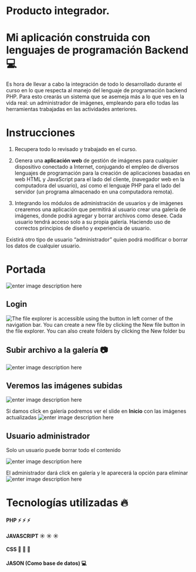 # Producto integrador.                           
# Mi aplicación construida con lenguajes de programación Backend :computer:

Es hora de llevar a cabo la integración de todo lo desarrollado durante el curso en lo que respecta al manejo del lenguaje de programación backend PHP. Para esto crearás un sistema que se asemeja más a lo que ves en la vida real: un administrador de imágenes, empleando para ello todas las herramientas trabajadas en las actividades anteriores.

# Instrucciones
1. Recupera todo lo revisado y trabajado en el curso.

2. Genera una  **aplicación web**  de gestión de imágenes para cualquier dispositivo conectado a Internet, conjugando el empleo de diversos lenguajes de programación para la creación de aplicaciones basadas en web HTML y JavaScript para el lado del cliente, (navegador web en la computadora del usuario), así como el lenguaje PHP para el lado del servidor (un programa almacenado en una computadora remota).

3. Integrando los módulos de administración de usuarios y de imágenes crearemos una aplicación que permitirá al usuario crear una galería de imágenes, donde podrá agregar y borrar archivos como desee. Cada usuario tendrá acceso solo a su propia galería. Haciendo uso de correctos principios de diseño y experiencia de usuario.

Existirá otro tipo de usuario “administrador” quien podrá modificar o borrar los datos de cualquier usuario.

# Portada
![enter image description here](https://lh3.googleusercontent.com/z5J5FgzjpEF7Z2uvjLy_cOXwVSbMGE9AjEesfrQiOwC6gkB3mvsIBbwolmJnuG44mS4h8XG4lLkfo07NsSsoIoH7nIlf3HfxYZ52wI8p7c_4BhJvj81ezw-SXwOz3FgP9NAOPi8pZAkqZeqExM4bytqHivm-w_BoM7kBmCmIna53-2bNGL_KulwPWmz6YInhvsxCBqygeLfgX-a9AE8YgAlZhIDlcLFFnP257caSTmvuzGAEHCxmWBpwAPGEbx-ZQ_7pecs8k8NKRgc2RwrTa34ZjXF3hE6PTzziZ0RAjpfphwz2uR_ud7dJeMwUPME0uJYNOCq3ylmISemKY6K5pV4UVlD6QNTHjYA2HW_yjel9m5mb2a7M6aUjgpE5t4D05571YljcuU5_e6GwsHyd2N5KlfoxW0yKfUx30qIAGWNfXSV2DhYFfhPGq3GmJPdLYexddt_HNfpv5vyUk1FdFKyETmm2u_bO756b2ZYt2caZc7QfE5MVJnkPFvXtmt06wh8Sq0Gr4VQ7ixUxlky_-BwC08nKsD3fzbojM3H6PtCSiC_sW40vZppeElRIUM5MjwbdX56XctlgkxbWenIQQpw02uRjzLf2NqVHjb1LpLRuStIm7b1xcwROdbo1z1OdFNmV-apC12yOa7cXIUedwC2MHw6DES_hhVR6uRzMaB1Bv_X8I-Bqi4NE-4JQYi1vKSlTaNhJfxc-F7LicvQJPpI=w1362-h625-no?authuser=0)



## Login

![The file explorer is accessible using the button in left corner of the navigation bar. You can create a new file by clicking the **New file** button in the file explorer. You can also create folders by clicking the **New folder** bu](https://lh3.googleusercontent.com/Dcgo1MWH2rNKtdcGZObIgAKw57ETxLM4nVNyPmYa8xBBed738qqKof4fOLaI0PxLIGcfXixUBi1vxhm3QdAwW00TJYQ2RrfhH2uhksfBW4hj0nAiWr2T28Jbs-B7qMLh2OjDT_zgWBGhWvajwdMXKiQ4KS90_ksC0RXKM9CWmFVAIGZxQTjhwdk-24qWXstg9Nc1sR5BpAsdl-OfnXt-rjsazA-Bk5wd_G1rI8UH4f4cB_c_a8YA1vsB_RGpwruYIHxnX118l0rGUQcMm5qS6WLDqUPmPUCSE5UBICgf0CIWgps7wobU3dJrOZv0aJS3GWG6v66_-cQfLh9HFm8B4ssKNopkXyjuvvZL2xjzyitKZxW-Aep0Ii2zcS5Pt7Z72iT_xxwXzDGBnZudSLaejNdQCdFtqs3VOu_S2jVU_LVoL9ARBPWlYq8IpVfLwSAvALr7bPaTB8No3KK06EyzFF9vHhoVGqzcz8w5_6hS09huqut_ccc9TebW7YZarwYv5cqLu9XV6sdXqtsXq9MKQGR7Uw_9PxxveXjN-sMF0UEHUMi7kTszrPe5dfbU-TN2fgPMr77wm7OoehvyTk_62KkbXynXldFYRqZGHDqzbaZzihS4gh9dBZ5dglJMCe96yRqCsSPFJ8bDkERIkwWlFs3Ega30Ej45HZpC5XY0lWZv4K3nGgs5bLrYS3VfvWxtNI_IYhD3ksWdIWl25KlOrm8=w1343-h621-no?authuser=0)

## Subir archivo a la galería :camera:

![enter image description here](https://lh3.googleusercontent.com/ezJJw5Y2NGxoYTRvwv8CUC-Mpb3m-LzNCq1Yt0j5qpYWrWH4UjtpHcO4wbZj9K3arz4KQymgN1BnNLMvF453bEbB5laR5L2Z203fIM_p17hpxiwVrxhohbTwQdu84dMF6yjKKnr8fIiG9hH_dTPoY1CE9lAhN4zZ7BJwq4VUJYi8XCnV4wLvV4taHKPUMxjq9bQcjyjXGunOV8-zB8xGhm1-3DMChqLkKXwqk0eFfargM28BVsR8jfoybIbPtJ-GNzE1asqwReG51qS6_INh8i3vSi10YIpd7_U_ayOiM9uuPUJ8MqJ7ybs1ZYCwI5f6PVYTlELeT-idctTUdC240KjiXyGWVjxkfrdSvZJ-WrpMzQBw0yQ5CT5_s9YInh4pCyGmo0J8jmkZ85Kj40z7v5sq8XDd5hPaFE2v__dXxWMcZ510CUsr7nZluu4YOvVo8iL0wFqEnejfIotqlu_6jM30sdtvrNY5aAVYx9ok48BBQ1ZmoarLUWPSW7bxtm8Bwb6j3kuqksgpSxHEIotkSSa0mtkNTD1CMsljqJ5kQQHr4qyhIBmWamB8G3It8NT0XPFuFa7vkpfRqG7tBWWy2ZAWk4VcL3o-APZkuO6kIM6VSDe4IP3oDPks7M5XStApgpuCufalQxJWxTHvJQUmEEsLenkL9f0_8VbYxjgpyVrV2dIM1FyyIz0CbO3TWKJkXKUDgKByBSrfuCGtBFZxCxw=w1354-h625-no?authuser=0)

## Veremos las imágenes subidas
![enter image description here](https://lh3.googleusercontent.com/9lCPkoe2RWO-zSPwG74gIjoL1yAw1haXkAC6hC6bg4Ne0PoQfd5gKXtyexP-IBybVpDmaZbnl4enFoyjHSjhVspm-nXuoLbL1-O8mLodC2TzjZvwCN1oRWhHMgNW-HSkB1tlaICFEZ7RY68HP8ltWe5n9uusdH8h353Un07vwNZ102UHAJIqamKGENJ7LQOTHpKyzkTHgbXrUSMWGl__BEwm0TUkluUrH6NXx55FDelDAxeIwbmFgWOncszdjZT4nEYTHyEJcuZ5V5HmYwli5zhJCWsOZsKLpR-FlP9gZySWl3d1LfjWTHhbMger2nAqarn0RHAT5WTMfe7Gv4ibK6lvcYbTyhBuwWRZgLQMj3Lcw_CVkGG3GJ_0HA8udHye8dZ2O-jh2TqxtdiPdI7bimr5hHtJ9bugtjEKFrTfc4XR4HSVMjSjusFguntLkfEXZv5SAPoBjvKtinfnE7ggfnx1vQAYxGc4jODWn4E8CWIzQz1sariCgSypi9pvTfvQbb24Ff9L6KodeaebKzqJKVpAA8iX2Gd4rTwad_9NYBH8anpxKNLiGS4ygatHID7i8PivlSWah3SsA0FjJX5rknBdb0mwPrISuvRugccougcPHTaX_Qokw5jHsAv63aodj_PEM6cwMuWOZWLacMI7lsA0vKtObePVCyV6KLJjxcHLm7yLcNCPOoktTdxOh5XPPJtrWJyK9rzZaFEqH_nHNho=w1338-h396-no?authuser=0)

Si damos click en galería podremos ver el slide en **Inicio** con las imágenes actualizadas
![enter image description here](https://lh3.googleusercontent.com/fSqGj7tuqgRI8SPHJwxzK7aj1PLb9CfY-zVVBUbBlrrFFNXn-nQzMPAsXOUijaUs-t_OaQSTpMsrhAYmpFAT8ebWUpJVm0ZcANd6mPBhSj4uIeXVqMl8VRFE8she2v4-Tf1d7DABojPtHvsfZZukvukPpoFT9-6Gai_rKNzrmFu86iJSkhLBvsdDhG6RzKDgq1IufsaR7gGIGlmywSncvP_7rJsu5e_4TV4FYFCr5dJUO_rtySeJuy-PWVB0A2si7akvGmHSNVQijVpYcyWL3SxQPbRlt6NYturEHBW8Yraotc-Xrzg0sLeD303dDsowtTR4ubghYbZot4KTOvOV6uH_9qp_VwbFccOZBiHFiZH0HeLKFVn7Y7UjkaCSeTxPc4LawrwsKVRNgBCCi7po-BmpyRYSdoXmvUpzSAeh2UhnNS5rz2RST-NiZJ2ojbUgkVTV1tWlimzg7CdfkOhV0HP7GeZU-ThyKnS-rePmHDKGWMJEdQbnGBDs52b1HevpMztJsOv2qibhm2YN9Nf5j77FJe-wnGua4y6FXmZTi_fkKcgXh7n_PZRKEnWO5-L4wnJeufYbftYr5FwWnlcKDFMkpwIBnvnce9AH0G-8oiGA-GJB5FXkTMULVMgfTTsyaxek0p7h6RW-G4dqXrj-45c0Rv2S98bjyF2IylY903T0bD7I7aC2U8JaQ-cZ4fVkh5tV5EvvyVcH7GGbD5VSfW8=w1250-h618-no?authuser=0)

## Usuario administrador
Solo un usuario puede borrar todo el contenido

![enter image description here](https://lh3.googleusercontent.com/H-LwWEQMEzefufolQkhDKA23Vm3J55WIoM6DDLX1j7_oqJqVcfsFUDUFQpSpt5DHpxDMK9VEBm7u3S4F723tgCTYH8qObD7VI_usF-bJ2DunKmfmRwDkrVr2n6LwcWt-6P1_nCoeu63AQzMXFH7y2_aOSGzFZZrU6zYRJ0RzEAistznP1TH00f45dgXtExP1A7UD9wST92NCYTV1r8hJTRSKREK2YfOuMXIWt-4fZIb0rZrSn6tFhkvkdQVdqMHgRV9I0rMlzNFrlbvFyXxiOI1hC5geuQ4XlLYF2S6FIb81KZ3m8gbpRLsB54AiCcZZ_a0477zJVXujanYsDl9gS6_Dw3OdPwWgffoPjJqwC0foBxtL0AXHYBo6axFHxmxt3gYphVXAH_HzSzoDgx7x0tSf1TAA9klLQmHoYQvxWb9nnqNjybouSCrAK3q1wftPGF_uEFPGVT7O8i70RKOoPKKE75q9TwIYYNEweDFe-sv6YrxnejpEKJYhbW2_o1irhe4DrsfA0UyYTP_BOYJKoFGQCaRSI-LWiMAYD3abMw0pskSn6p40-AnVyv5J6C_OX6eolYYH_JLjLr2MkK7EONSaXsgsUZIKRT7gN9hiZF_4N6bPpxqVqUQzL2oN82cTuZgA9UC_4PSw3nZkBMsiCt2aQEFxpz9YrrulZYgBQ8gEHcQshK_spzNu_OIz4xjhHEMTigEPDNIZHZxmUYEfVno=w519-h398-no?authuser=0)

El administrador dará click en galería y le aparecerá la opción para eliminar
![enter image description here](https://lh3.googleusercontent.com/aSr9VTWiD6aPPg_qewrqfpqQqs79TeEJRZ9EIdFvl17zc4S0Rzkh8eD4LWdlKtd-sZSiuNu9SZzCo6biw_bWUxEkRl3CZKox7i5e7RuK8ZkwBaflEHRcH4RRAJybV5c6ljSwyBF5olXfcRyOYdKlK8rDXvUnYDNtTkTrYO205vp3VI4zc2MS7xKndterod48KGUvyGlfN5HiYKCe-nY4dBdC7gHoiizTxF09s2h6XNCMHdARjGI47MoYgJf1_azuudQL5oEEm41auG4Qyp80iGKkk-5S9SaeuiQ6F1IQqVY7zng1Z9q2WrU39CbkOlNTrkUWPVtnCUNP5mg1lIRZ6xoEVnjsLAWLF25-hhqpkjxa5Wpib3wdkj7J9DYRqRqTC_0X_239H2IKzLppIUNpqAm1QVEnELgkMsfVY7m8O6EZLZuMf_tz6IF8N5yNkY_ZyamqpNSZb-PzpeduTUCr6zCAhBxn7u5Fg8S5s9-BoalLZE8qWPk8P5hZY6jLchoXoVnIX6-1T-O0eibnrnECJazCTPk70uEmJgUhSFK-uWdOY6YTrUR2G47imNFqrSCTSuvrI1tkhgYkSH64hC8orEbiuPty8NpkSemw5vcJLIdl8nV6CY4-njs2rohxN35RdacVHBXE9PFoIigiij1jb_YLKz3PDIvvSFvMAZe_Oh-hY6iI9LAlz6YN6QBxPSMPa73n2A696gPt4EVkmGnVUJ8=w723-h328-no?authuser=0)

# Tecnologías utilizadas :fire:
#### PHP :zap: :zap: :zap:
#### JAVASCRIPT :sunny: :sunny: :sunny:
#### CSS :milky_way: :milky_way: :milky_way:
#### JASON (Como base de datos) :computer:
